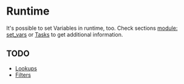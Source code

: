 # Runtime

It's possible to set Variables in runtime, too. Check sections [module: set_vars](./set_vars.html)
or [Tasks](./tasks.html) to get additional information.

## TODO

- [Lookups](lookups.md)
- [Filters](filters.md)
